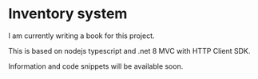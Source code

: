 # Inventory system

I am currently writing a book for this project. 

This is based on nodejs typescript and .net 8 MVC with HTTP Client SDK.

Information and code snippets will be available soon.
